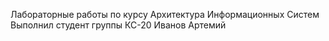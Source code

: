 Лабораторные работы по курсу Архитектура Информационных Систем
Выполнил студент группы КС-20 Иванов Артемий
